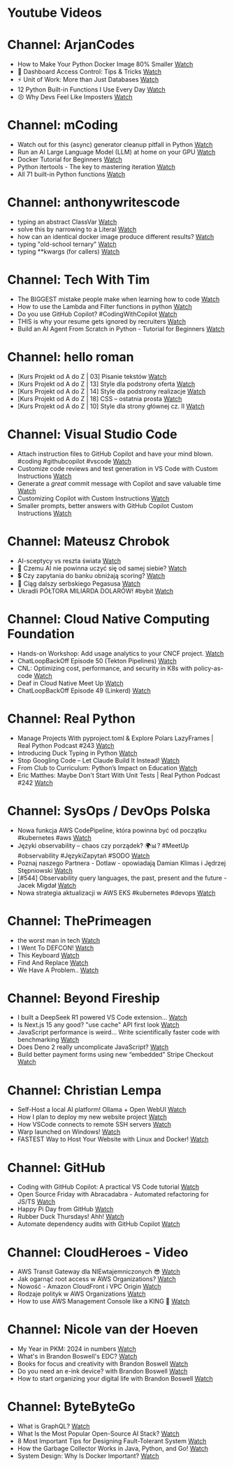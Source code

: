 
Youtube Videos
==============

# Channel: ArjanCodes
  
 - How to Make Your Python Docker Image 80% Smaller  [Watch](https://youtu.be/tc713anE3UY)  
 - 🪪 Dashboard Access Control: Tips & Tricks  [Watch](https://youtu.be/yZ7xcVcjTpU)  
 - ⚡ Unit of Work: More than Just Databases  [Watch](https://youtu.be/J64N43ypLZQ)  
 - 12 Python Built-in Functions I Use Every Day  [Watch](https://youtu.be/ho24rK_AYrQ)  
 - 😣 Why Devs Feel Like Imposters  [Watch](https://youtu.be/8p47JVYubgY)
# Channel: mCoding
  
 - Watch out for this (async) generator cleanup pitfall in Python  [Watch](https://youtu.be/N56Jrqc7SBk)  
 - Run an AI Large Language Model (LLM) at home on your GPU  [Watch](https://youtu.be/RejIVgfER-4)  
 - Docker Tutorial for Beginners  [Watch](https://youtu.be/b0HMimUb4f0)  
 - Python itertools - The key to mastering iteration  [Watch](https://youtu.be/1p7xa_BHYDs)  
 - All 71 built-in Python functions  [Watch](https://youtu.be/7Qu_KXc7xSI)
# Channel: anthonywritescode
  
 - typing an abstract ClassVar  [Watch](https://youtu.be/4Ge1mgogwdw)  
 - solve this by narrowing to a Literal  [Watch](https://youtu.be/WlErF7wQsds)  
 - how can an identical docker image produce different results?  [Watch](https://youtu.be/CBbgmRAg0VM)  
 - typing "old-school ternary"  [Watch](https://youtu.be/BeKdKpw5StU)  
 - typing **kwargs (for callers)  [Watch](https://youtu.be/Nb2mIrfUHNw)
# Channel: Tech With Tim
  
 - The BIGGEST mistake people make when learning how to code  [Watch](https://youtu.be/EHWLrKHIJyE)  
 - How to use the Lambda and Filter functions in python  [Watch](https://youtu.be/sKobtogSIp0)  
 - Do you use GitHub Copilot? #CodingWithCopilot  [Watch](https://youtu.be/EPFyRRt-yZY)  
 - THIS is why your resume gets ignored by recruiters  [Watch](https://youtu.be/LfwWjsik8aI)  
 - Build an AI Agent From Scratch in Python - Tutorial for Beginners  [Watch](https://youtu.be/bTMPwUgLZf0)
# Channel: hello roman
  
 - [Kurs Projekt od A do Z | 03] Pisanie tekstów  [Watch](https://youtu.be/vTmJh0nX6Sk)  
 - [Kurs Projekt od A do Z | 13] Style dla podstrony oferta  [Watch](https://youtu.be/vVJeRbTPT4U)  
 - [Kurs Projekt od A do Z | 14] Style dla podstrony realizacje  [Watch](https://youtu.be/dL-0uYN72mM)  
 - [Kurs Projekt od A do Z | 18] CSS – ostatnia prosta  [Watch](https://youtu.be/f8tPJdD1_TE)  
 - [Kurs Projekt od A do Z | 10] Style dla strony głównej cz. II  [Watch](https://youtu.be/m_VhJ-5eJwQ)
# Channel: Visual Studio Code
  
 - Attach instruction files to GitHub Copilot and have your mind blown. #coding #githubcopilot #vscode  [Watch](https://youtu.be/ljR5bkonsJ4)  
 - Customize code reviews and test generation in VS Code with Custom Instructions  [Watch](https://youtu.be/ocfD3o22iac)  
 - Generate a *great* commit message with Copilot and save valuable time  [Watch](https://youtu.be/Uw2TWhfNpj0)  
 - Customizing Copilot with Custom Instructions  [Watch](https://youtu.be/nxpQlHTvE7E)  
 - Smaller prompts, better answers with GitHub Copilot Custom Instructions  [Watch](https://youtu.be/zwIlqbTHjac)
# Channel: Mateusz Chrobok
  
 - AI-sceptycy vs reszta świata  [Watch](https://youtu.be/YhvA4FLRZgk)  
 - 🤖 Czemu AI nie powinna uczyć się od samej siebie?  [Watch](https://youtu.be/qyIhNF0e9sQ)  
 - 💲 Czy zapytania do banku obniżają scoring?  [Watch](https://youtu.be/8jca4OuT7tk)  
 - 🤖 Ciąg dalszy serbskiego Pegasusa  [Watch](https://youtu.be/hYxLdPAgIVc)  
 - Ukradli PÓŁTORA MILIARDA DOLARÓW! #bybit  [Watch](https://youtu.be/VSDqlI3RJsc)
# Channel: Cloud Native Computing Foundation
  
 - Hands-on Workshop: Add usage analytics to your CNCF project.  [Watch](https://youtu.be/g602wcGV_yk)  
 - ChatLoopBackOff Episode 50 (Tekton Pipelines)  [Watch](https://youtu.be/vHnI_hty9zc)  
 - CNL: Optimizing cost, performance, and security in K8s with policy-as-code  [Watch](https://youtu.be/O5YBwJO6FCw)  
 - Deaf in Cloud Native Meet Up  [Watch](https://youtu.be/BucO0shTeYM)  
 - ChatLoopBackOff Episode 49 (Linkerd)  [Watch](https://youtu.be/WltDqvMzZIw)
# Channel: Real Python
  
 - Manage Projects With pyproject.toml & Explore Polars LazyFrames | Real Python Podcast #243  [Watch](https://youtu.be/KBCLVdukzLk)  
 - Introducing Duck Typing in Python  [Watch](https://youtu.be/rIWQ4584Uqk)  
 - Stop Googling Code – Let Claude Build It Instead!  [Watch](https://youtu.be/ZkGpEIa-Smw)  
 - From Club to Curriculum: Python’s Impact on Education  [Watch](https://youtu.be/HpvTBz0ThF4)  
 - Eric Matthes: Maybe Don't Start With Unit Tests | Real Python Podcast #242  [Watch](https://youtu.be/n76lTrN0o_Q)
# Channel: SysOps / DevOps Polska
  
 - Nowa funkcja AWS CodePipeline, która powinna być od początku #kubernetes #aws  [Watch](https://youtu.be/g1pVNNDxgzY)  
 - Języki observability – chaos czy porządek? 🌍📊? #MeetUp #observability #JęzykiZapytań #SODO  [Watch](https://youtu.be/cy-K4BaPSII)  
 - Poznaj naszego Partnera - Dotlaw - opowiadają Damian Klimas i Jędrzej Stępniowski  [Watch](https://youtu.be/KssD5m3CjsI)  
 - [#544] Observability query languages, the past, present and the future - Jacek Migdał  [Watch](https://youtu.be/zzmEUKcv_9Q)  
 - Nowa strategia aktualizacji w AWS EKS #kubernetes #devops  [Watch](https://youtu.be/kXJhFlk0szY)
# Channel: ThePrimeagen
  
 - the worst man in tech  [Watch](https://youtu.be/A_XGsAl-LqY)  
 - I Went To DEFCON!  [Watch](https://youtu.be/GwcFxTuMYmU)  
 - This Keyboard  [Watch](https://youtu.be/dhuX9t2j5Hc)  
 - Find And Replace  [Watch](https://youtu.be/v2a6Nv7RSd0)  
 - We Have A Problem..  [Watch](https://youtu.be/1-0r90bm6CE)
# Channel: Beyond Fireship
  
 - I built a DeepSeek R1 powered VS Code extension…  [Watch](https://youtu.be/clJCDHml2cA)  
 - Is Next.js 15 any good? "use cache" API first look  [Watch](https://youtu.be/xWkozeculPo)  
 - JavaScript performance is weird... Write scientifically faster code with benchmarking  [Watch](https://youtu.be/_pWA4rbzvIg)  
 - Does Deno 2 really uncomplicate JavaScript?  [Watch](https://youtu.be/8IHhvkaVqVE)  
 - Build better payment forms using new “embedded” Stripe Checkout  [Watch](https://youtu.be/7WFXl4-aCxs)
# Channel: Christian Lempa
  
 - Self-Host a local AI platform! Ollama + Open WebUI  [Watch](https://youtu.be/RQFfK7xIL28)  
 - How I plan to deploy my new website project  [Watch](https://youtu.be/lko6dWFzJvU)  
 - How VSCode connects to remote SSH servers  [Watch](https://youtu.be/-5nCZ1b00O8)  
 - Warp launched on Windows!  [Watch](https://youtu.be/ZscU3G_xL-E)  
 - FASTEST Way to Host Your Website with Linux and Docker!  [Watch](https://youtu.be/gJxhx5wEAzA)
# Channel: GitHub
  
 - Coding with GitHub Copilot: A practical VS Code tutorial  [Watch](https://youtu.be/jp75SVVX0vI)  
 - Open Source Friday with Abracadabra - Automated refactoring for JS/TS  [Watch](https://youtu.be/ZldZ6AZFiio)  
 - Happy Pi Day from GitHub  [Watch](https://youtu.be/eFGlYFu_XBE)  
 - Rubber Duck Thursdays! Ahh!  [Watch](https://youtu.be/mwwUbP8k6Qs)  
 - Automate dependency audits with GitHub Copilot  [Watch](https://youtu.be/wiDyp5nDMoI)
# Channel: CloudHeroes - Video
  
 - AWS Transit Gateway dla NIEwtajemniczonych 😎  [Watch](https://youtu.be/06n86Z0sr-k)  
 - Jak ogarnąć root access w AWS Organizations?  [Watch](https://youtu.be/q5Lyj7RYxBk)  
 - Nowość - Amazon CloudFront i VPC Origin  [Watch](https://youtu.be/QEpjk36AEIA)  
 - Rodzaje polityk w AWS Organizations  [Watch](https://youtu.be/IuSgrk7LA_4)  
 - How to use AWS Management Console like a KING 👑  [Watch](https://youtu.be/Ki3U10-tC7U)
# Channel: Nicole van der Hoeven
  
 - My Year in PKM: 2024 in numbers  [Watch](https://youtu.be/NxCZ8GaM-Vw)  
 - What's in Brandon Boswell's EDC?  [Watch](https://youtu.be/Noswl0jCA4k)  
 - Books for focus and creativity with Brandon Boswell  [Watch](https://youtu.be/Ugc4U8Rx7RM)  
 - Do you need an e-ink device? with Brandon Boswell  [Watch](https://youtu.be/uUKPV6mWMFM)  
 - How to start organizing your digital life with Brandon Boswell  [Watch](https://youtu.be/Ykhyw3T3ICU)
# Channel: ByteByteGo
  
 - What is GraphQL?  [Watch](https://youtu.be/rQhost93z40)  
 - What Is the Most Popular Open-Source AI Stack?  [Watch](https://youtu.be/hFURlsMwU7c)  
 - 8 Most Important Tips for Designing Fault-Tolerant System  [Watch](https://youtu.be/3Lis4w4_bBc)  
 - How the Garbage Collector Works in Java, Python, and Go!  [Watch](https://youtu.be/3Kqal7QaCCM)  
 - System Design: Why Is Docker Important?  [Watch](https://youtu.be/QEzbZKtLi-g)